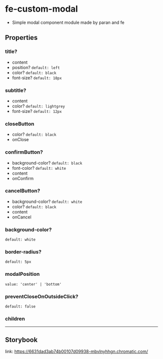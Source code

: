 # fe-custom-modal
- Simple modal component module made by paran and fe

## Properties

### title?

- content
- position? `default: left`
- color? `default: black`
- font-size? `default: 18px`

### subtitle?

- content
- color? `default: lightgrey`
- font-size? `default: 12px`

### closeButton

- color? `default: black`
- onClose 

### confirmButton?

- background-color? `default: black`
- font-color? `default: white`
- content
- onConfirm

### cancelButton?

- background-color? `default: white`
- color? `default: black`
- content
- onCancel

### background-color?

`default: white`

### border-radius?

`default: 5px`

### modalPosition

`value: 'center' | 'bottom'`

### preventCloseOnOutsideClick?

`default: false`

### children

---
## Storybook
link: https://6631dad3ab74b00107d09938-mbvlnyhhgn.chromatic.com/